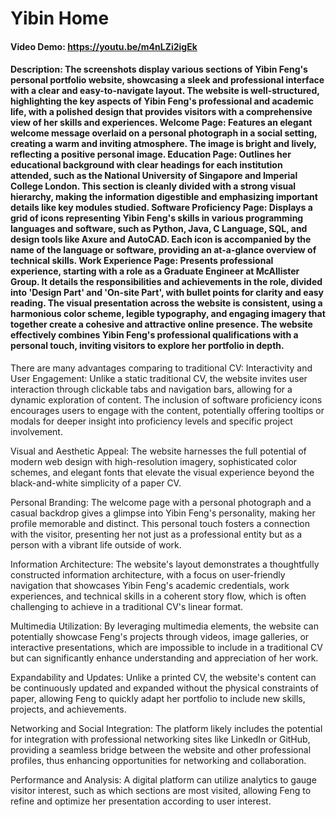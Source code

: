 # Yibin Home
#### Video Demo:  https://youtu.be/m4nLZi2igEk
#### Description: The screenshots display various sections of Yibin Feng's personal portfolio website, showcasing a sleek and professional interface with a clear and easy-to-navigate layout. The website is well-structured, highlighting the key aspects of Yibin Feng's professional and academic life, with a polished design that provides visitors with a comprehensive view of her skills and experiences. Welcome Page: Features an elegant welcome message overlaid on a personal photograph in a social setting, creating a warm and inviting atmosphere. The image is bright and lively, reflecting a positive personal image. Education Page: Outlines her educational background with clear headings for each institution attended, such as the National University of Singapore and Imperial College London. This section is cleanly divided with a strong visual hierarchy, making the information digestible and emphasizing important details like key modules studied. Software Proficiency Page: Displays a grid of icons representing Yibin Feng's skills in various programming languages and software, such as Python, Java, C Language, SQL, and design tools like Axure and AutoCAD. Each icon is accompanied by the name of the language or software, providing an at-a-glance overview of technical skills. Work Experience Page: Presents professional experience, starting with a role as a Graduate Engineer at McAllister Group. It details the responsibilities and achievements in the role, divided into 'Design Part' and 'On-site Part', with bullet points for clarity and easy reading. The visual presentation across the website is consistent, using a harmonious color scheme, legible typography, and engaging imagery that together create a cohesive and attractive online presence. The website effectively combines Yibin Feng's professional qualifications with a personal touch, inviting visitors to explore her portfolio in depth.

There are many advantages comparing to traditional CV:
Interactivity and User Engagement: Unlike a static traditional CV, the website invites user interaction through clickable tabs and navigation bars, allowing for a dynamic exploration of content. The inclusion of software proficiency icons encourages users to engage with the content, potentially offering tooltips or modals for deeper insight into proficiency levels and specific project involvement.

Visual and Aesthetic Appeal: The website harnesses the full potential of modern web design with high-resolution imagery, sophisticated color schemes, and elegant fonts that elevate the visual experience beyond the black-and-white simplicity of a paper CV.

Personal Branding: The welcome page with a personal photograph and a casual backdrop gives a glimpse into Yibin Feng's personality, making her profile memorable and distinct. This personal touch fosters a connection with the visitor, presenting her not just as a professional entity but as a person with a vibrant life outside of work.

Information Architecture: The website's layout demonstrates a thoughtfully constructed information architecture, with a focus on user-friendly navigation that showcases Yibin Feng's academic credentials, work experiences, and technical skills in a coherent story flow, which is often challenging to achieve in a traditional CV's linear format.

Multimedia Utilization: By leveraging multimedia elements, the website can potentially showcase Feng's projects through videos, image galleries, or interactive presentations, which are impossible to include in a traditional CV but can significantly enhance understanding and appreciation of her work.

Expandability and Updates: Unlike a printed CV, the website's content can be continuously updated and expanded without the physical constraints of paper, allowing Feng to quickly adapt her portfolio to include new skills, projects, and achievements.

Networking and Social Integration: The platform likely includes the potential for integration with professional networking sites like LinkedIn or GitHub, providing a seamless bridge between the website and other professional profiles, thus enhancing opportunities for networking and collaboration.

Performance and Analysis: A digital platform can utilize analytics to gauge visitor interest, such as which sections are most visited, allowing Feng to refine and optimize her presentation according to user interest.
